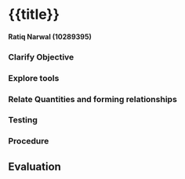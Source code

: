 # {{title}}
#### Ratiq Narwal (10289395)

### Clarify Objective

### Explore tools

### Relate Quantities and forming relationships

### Testing

### Procedure

## Evaluation